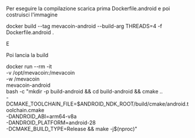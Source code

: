 Per eseguire la compilazione scarica prima Dockerfile.android e poi costruisci l'immagine 

docker build --tag mevacoin-android --build-arg THREADS=4 -f Dockerfile.android .

E

Poi lancia la build

docker run --rm -it \
  -v /opt/mevacoin:/mevacoin \
  -w /mevacoin \
  mevacoin-android \
  bash -c "mkdir -p build-android && cd build-android && cmake .. \
    -DCMAKE_TOOLCHAIN_FILE=\$ANDROID_NDK_ROOT/build/cmake/android.toolchain.cmake \
    -DANDROID_ABI=arm64-v8a \
    -DANDROID_PLATFORM=android-28 \
    -DCMAKE_BUILD_TYPE=Release && make -j\$(nproc)"

